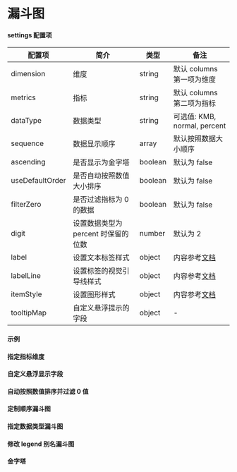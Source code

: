 # 漏斗图

#### settings 配置项

| 配置项          | 简介                                | 类型    | 备注                                                                         |
| --------------- | ----------------------------------- | ------- | ---------------------------------------------------------------------------- |
| dimension       | 维度                                | string  | 默认 columns 第一项为维度                                                    |
| metrics         | 指标                                | string  | 默认 columns 第二项为指标                                                    |
| dataType        | 数据类型                            | string  | 可选值: KMB, normal, percent                                                 |
| sequence        | 数据显示顺序                        | array   | 默认按照数据大小顺序                                                         |
| ascending       | 是否显示为金字塔                    | boolean | 默认为 false                                                                 |
| useDefaultOrder | 是否自动按照数值大小排序            | boolean | 默认为 false                                                                 |
| filterZero      | 是否过滤指标为 0 的数据             | boolean | 默认为 false                                                                 |
| digit           | 设置数据类型为 percent 时保留的位数 | number  | 默认为 2                                                                     |
| label           | 设置文本标签样式                    | object  | 内容参考[文档](http://echarts.baidu.com/option.html#series-funnel.label)     |
| labelLine       | 设置标签的视觉引导线样式            | object  | 内容参考[文档](http://echarts.baidu.com/option.html#series-funnel.labelLine) |
| itemStyle       | 设置图形样式                        | object  | 内容参考[文档](http://echarts.baidu.com/option.html#series-funnel.itemStyle) |
| tooltipMap      | 自定义悬浮提示的字段                | object  | -                                                                            |

#### 示例

<vuep template="#simple-funnel"></vuep>

<script v-pre type="text/x-template" id="simple-funnel">
<template>
  <ve-funnel :data="chartData"></ve-funnel>
</template>

<script>
  export default {
    data () {
      return {
        chartData: {
          columns: ['状态', '数值'],
          rows: [
            { '状态': '展示', '数值': 900 },
            { '状态': '访问', '数值': 600 },
            { '状态': '点击', '数值': 300 },
            { '状态': '订单', '数值': 100 }
          ]
        }
      }
    }
  }
</script>
</script>

#### 指定指标维度

<vuep template="#custom-demision-funnel"></vuep>

<script v-pre type="text/x-template" id="custom-demision-funnel">
<template>
  <ve-funnel :data="chartData" :settings="chartSettings"></ve-funnel>
</template>

<script>
  export default {
    data () {
      this.chartSettings = {
        dimension: '状态1',
        metrics: '数值'
      }
      return {
        chartData: {
          columns: ['状态', '状态1', '数值'],
          rows: [
            { '状态': '展示', '状态1': '展示1', '数值': 900 },
            { '状态': '访问', '状态1': '访问1', '数值': 600 },
            { '状态': '点击', '状态1': '点击1', '数值': 300 },
            { '状态': '订单', '状态1': '订单1', '数值': 100 }
          ]
        }
      }
    }
  }
</script>
</script>

#### 自定义悬浮显示字段

<vuep template="#custom-tooltip-funnel"></vuep>

<script v-pre type="text/x-template" id="custom-tooltip-funnel">
<template>
  <ve-funnel :data="chartData" :settings="chartSettings"></ve-funnel>
</template>

<script>
  export default {
    data () {
      this.chartSettings = {
        tooltipMap: { status: "我的状态", status1: "我的状态1" }
      }
      return {
        chartData: {
          columns: ['状态', 'status', 'status1'],
          rows: [
            { '状态': '展示', 'status': '410', 'status1': 900 },
            { '状态': '访问', 'status': '541', 'status1': 600 },
            { '状态': '点击', 'status': '5645', 'status1': 300 },
            { '状态': '订单', 'status': '456', 'status1': 100 }
          ]
        }
      }
    }
  }
</script>
</script>

#### 自动按照数值排序并过滤 0 值

<vuep template="#use-default-filter"></vuep>

<script v-pre type="text/x-template" id="use-default-filter">
<template>
  <ve-funnel :data="chartData" :settings="chartSettings"></ve-funnel>
</template>

<script>
  export default {
    data () {
      this.chartSettings = {
        useDefaultOrder: true,
        filterZero: true
      }
      return {
        chartData: {
          columns: ['状态', '数值'],
          rows: [
            { '状态': '展示', '数值': 900 },
            { '状态': '访问', '数值': 100 },
            { '状态': '零', '数值': 0 },
            { '状态': '点击', '数值': 300 },
            { '状态': '订单', '数值': 200 }
          ]
        }
      }
    }
  }
</script>
</script>

#### 定制顺序漏斗图

<vuep template="#custom-order-funnel"></vuep>

<script v-pre type="text/x-template" id="custom-order-funnel">
<template>
  <ve-funnel :data="chartData" :settings="chartSettings"></ve-funnel>
</template>

<script>
  export default {
    data () {
      this.chartSettings = {
        sequence: ['订单', '点击', '访问', '展示']
      }
      return {
        chartData: {
          columns: ['状态', '数值'],
          rows: [
            { '状态': '展示', '数值': 900 },
            { '状态': '访问', '数值': 600 },
            { '状态': '点击', '数值': 300 },
            { '状态': '订单', '数值': 100 }
          ]
        }
      }
    }
  }
</script>
</script>

#### 指定数据类型漏斗图

<vuep template="#custom-datatype-funnel"></vuep>

<script v-pre type="text/x-template" id="custom-datatype-funnel">
<template>
  <ve-funnel :data="chartData" :settings="chartSettings"></ve-funnel>
</template>

<script>
  export default {
    data () {
      this.chartSettings = {
        dataType: 'percent'
      }
      return {
        chartData: {
          columns: ['状态', '数值'],
          rows: [
            { '状态': '展示', '数值': 0.9 },
            { '状态': '访问', '数值': 0.6 },
            { '状态': '点击', '数值': 0.3 },
            { '状态': '订单', '数值': 0.1 }
          ]
        }
      }
    }
  }
</script>
</script>

#### 修改 legend 别名漏斗图

<vuep template="#change-legend-name"></vuep>

<script v-pre type="text/x-template" id="change-legend-name">
<template>
  <ve-funnel :data="chartData" :settings="chartSettings"></ve-funnel>
</template>

<script>
  export default {
    data () {
      this.chartSettings = {
        legendName: {
          '订单': '订单 total:1000'
        }
      }
      return {
        chartData: {
          columns: ['状态', '数值'],
          rows: [
            { '状态': '展示', '数值': 0.9 },
            { '状态': '访问', '数值': 0.6 },
            { '状态': '点击', '数值': 0.3 },
            { '状态': '订单', '数值': 0.1 }
          ]
        }
      }
    }
  }
</script>
</script>

#### 金字塔

<vuep template="#pyramid-funnel"></vuep>

<script v-pre type="text/x-template" id="pyramid-funnel">
<template>
  <ve-funnel :data="chartData" :settings="chartSettings"></ve-funnel>
</template>

<script>
  export default {
    data () {
      this.chartSettings = {
        ascending: true
      }
      return {
        chartData: {
          columns: ['状态', '数值'],
          rows: [
            { '状态': '展示', '数值': 900 },
            { '状态': '访问', '数值': 600 },
            { '状态': '点击', '数值': 300 },
            { '状态': '订单', '数值': 100 }
          ]
        }
      }
    }
  }
</script>
</script>
